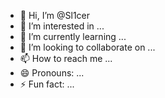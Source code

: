 - 👋 Hi, I’m @Sl1cer
- 👀 I’m interested in ...
- 🌱 I’m currently learning ...
- 💞️ I’m looking to collaborate on ...
- 📫 How to reach me ...
- 😄 Pronouns: ...
- ⚡ Fun fact: ...

<!---
Sl1cer/Sl1cer is a ✨ special ✨ repository because its `README.md` (this file) appears on your GitHub profile.
You can click the Preview link to take a look at your changes.
--->
